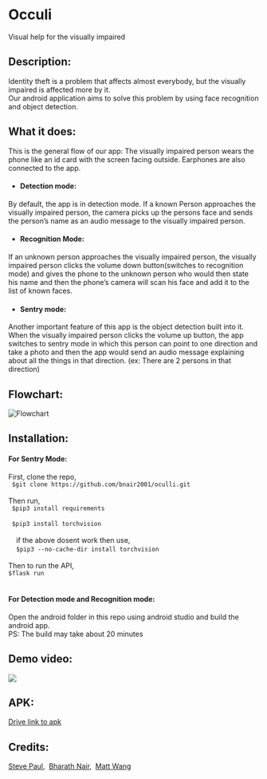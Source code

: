 # Occuli
Visual help for the visually impaired

## Description:
Identity theft is a problem that affects almost everybody, but the visually impaired is affected more by it.<br />
Our android application aims to solve this problem by using face recognition and object detection.
## What it does:
This is the general flow of our app:
The visually impaired person wears the phone like an id card with the screen facing outside. Earphones are also connected to the app.
* #### Detection mode:
By default, the app is in detection mode.
If a known Person approaches the visually impaired person, the camera picks up the persons face and sends the person’s name as an audio message to the visually impaired person.
* #### Recognition Mode:
If an unknown person approaches the visually impaired person, the visually impaired person clicks the volume down button(switches to recognition mode) and gives the phone to the unknown person who would then state his name and then the phone’s camera will scan his face and add it to the list of known faces.
* #### Sentry mode:
Another important feature of this app is the object detection built into it. When the visually impaired person clicks the volume up button, the app switches to sentry mode in which this person can point to one direction and take a photo and then the app would send an audio message explaining about all the things in that direction. (ex: There are 2 persons in that direction)
## Flowchart:
![Flowchart](https://i.imgur.com/tcwB3r9.jpg)
## Installation:
#### For Sentry Mode:
First, clone the repo,<br />
``` $git clone https://github.com/bnair2001/oculli.git```<br />
<br />
Then run,<br />
``` $pip3 install requirements```<br />
<br />
``` $pip3 install torchvision```<br />
<br />
&nbsp;&nbsp;&nbsp;   if the above dosent work then use,<br />
&nbsp;&nbsp;&nbsp;   ```$pip3 --no-cache-dir install torchvision```<br/>
<br />
Then to run the API,<br />
```$flask run```<br />
<br />
#### For Detection mode and Recognition mode:
Open the android folder in this repo using android studio and build the android app.<br />
PS: The build may take about 20 minutes
<br />
## Demo video:
[![ ](https://img.youtube.com/vi/JqLaqmI6rU8/0.jpg)](https://youtu.be/JqLaqmI6rU8)
## APK:
[Drive link to apk](https://drive.google.com/drive/folders/1uF8OioGizyo107gT7fnVkTcg2GMI27aw?usp=sharing)

## Credits:
[Steve Paul](https://github.com/ST2-EV),&nbsp; [Bharath Nair](https://github.com/bnair2001),&nbsp; [Matt Wang](https://github.com/mooosu)
